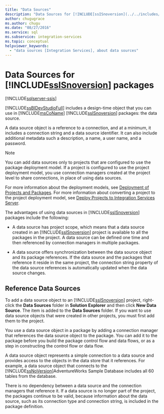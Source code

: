 ```yaml
---
title: "Data Sources"
description: "Data Sources for [!INCLUDE[ssISnoversion](../../includes/ssisnoversion-md.md)] packages"
author: chugugrace
ms.author: chugu
ms.date: "08/27/2016"
ms.service: sql
ms.subservice: integration-services
ms.topic: conceptual
helpviewer_keywords:
  - "data sources [Integration Services], about data sources"
---
```

# Data Sources for [!INCLUDE[ssISnoversion](../../includes/ssisnoversion-md.md)] packages

[!INCLUDE[sqlserver-ssis](../../includes/applies-to-version/sqlserver-ssis.md)]


  [!INCLUDE[ssBIDevStudioFull](../../includes/ssbidevstudiofull-md.md)] includes a design-time object that you can use in [!INCLUDE[msCoName](../../includes/msconame-md.md)] [!INCLUDE[ssISnoversion](../../includes/ssisnoversion-md.md)] packages: the data source.  
  
 A data source object is a reference to a connection, and at a minimum, it includes a connection string and a data source identifier. It can also include additional metadata such a description, a name, a user name, and a password.  
  
> [!NOTE]  
> You can add data sources only to projects that are configured to use the package deployment model. If a project is configured to use the project deployment model, you use connection managers created at the project level to share connections, in place of using data sources.  
>   
>  For more information about the deployment models, see [Deployment of Projects and Packages](../packages/deploy-integration-services-ssis-projects-and-packages.md). For more information about converting a project to the project deployment model, see [Deploy Projects to Integration Services Server](../packages/deploy-integration-services-ssis-projects-and-packages.md).  
  
 The advantages of using data sources in [!INCLUDE[ssISnoversion](../../includes/ssisnoversion-md.md)] packages include the following:  
  
-   A data source has project scope, which means that a data source created in an [!INCLUDE[ssISnoversion](../../includes/ssisnoversion-md.md)] project is available to all the packages in the project. A data source can be defined one time and then referenced by connection managers in multiple packages.  
  
-   A data source offers synchronization between the data source object and its package references. If the data source and the packages that reference it reside in the same project, the connection string property of the data source references is automatically updated when the data source changes.  
  
## Reference Data Sources  
 To add a data source object to an [!INCLUDE[ssISnoversion](../../includes/ssisnoversion-md.md)] project, right-click the **Data Sources** folder in **Solution Explorer** and then click **New Data Source**. The item is added to the **Data Sources** folder. If you want to use data source objects that were created in other projects, you must first add them to the project.  
  
 You use a data source object in a package by adding a connection manager that references the data source object to the package. You can add it to the package before you build the package control flow and data flows, or as a step in constructing the control flow or data flow.  
  
 A data source object represents a simple connection to a data source and provides access to the objects in the data store that it references. For example, a data source object that connects to the [!INCLUDE[ssNoVersion](../../includes/ssnoversion-md.md)]AdventureWorks Sample Database includes all 60 tables from the database.  
  
 There is no dependency between a data source and the connection managers that reference it. If a data source is no longer part of the project, the packages continue to be valid, because information about the data source, such as its connection type and connection string, is included in the package definition.  
  
